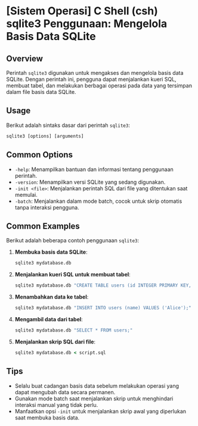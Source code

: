 # [Sistem Operasi] C Shell (csh) sqlite3 Penggunaan: Mengelola Basis Data SQLite

## Overview
Perintah `sqlite3` digunakan untuk mengakses dan mengelola basis data SQLite. Dengan perintah ini, pengguna dapat menjalankan kueri SQL, membuat tabel, dan melakukan berbagai operasi pada data yang tersimpan dalam file basis data SQLite.

## Usage
Berikut adalah sintaks dasar dari perintah `sqlite3`:

```csh
sqlite3 [options] [arguments]
```

## Common Options
- `-help`: Menampilkan bantuan dan informasi tentang penggunaan perintah.
- `-version`: Menampilkan versi SQLite yang sedang digunakan.
- `-init <file>`: Menjalankan perintah SQL dari file yang ditentukan saat memulai.
- `-batch`: Menjalankan dalam mode batch, cocok untuk skrip otomatis tanpa interaksi pengguna.

## Common Examples
Berikut adalah beberapa contoh penggunaan `sqlite3`:

1. **Membuka basis data SQLite**:
   ```csh
   sqlite3 mydatabase.db
   ```

2. **Menjalankan kueri SQL untuk membuat tabel**:
   ```csh
   sqlite3 mydatabase.db "CREATE TABLE users (id INTEGER PRIMARY KEY, name TEXT);"
   ```

3. **Menambahkan data ke tabel**:
   ```csh
   sqlite3 mydatabase.db "INSERT INTO users (name) VALUES ('Alice');"
   ```

4. **Mengambil data dari tabel**:
   ```csh
   sqlite3 mydatabase.db "SELECT * FROM users;"
   ```

5. **Menjalankan skrip SQL dari file**:
   ```csh
   sqlite3 mydatabase.db < script.sql
   ```

## Tips
- Selalu buat cadangan basis data sebelum melakukan operasi yang dapat mengubah data secara permanen.
- Gunakan mode batch saat menjalankan skrip untuk menghindari interaksi manual yang tidak perlu.
- Manfaatkan opsi `-init` untuk menjalankan skrip awal yang diperlukan saat membuka basis data.